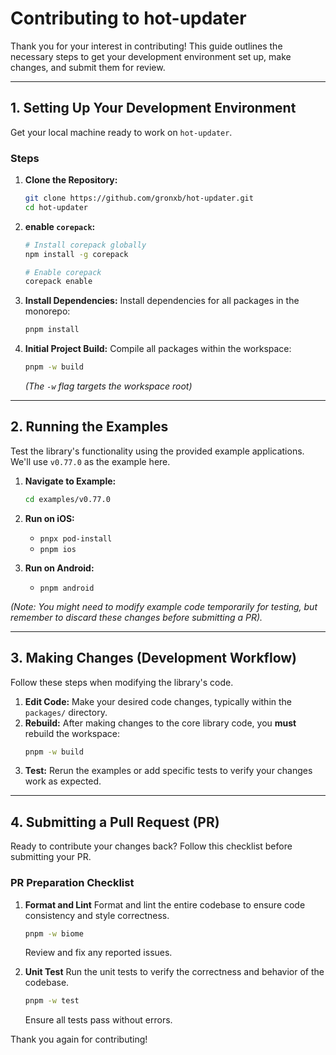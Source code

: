 # Contributing to hot-updater

Thank you for your interest in contributing! This guide outlines the necessary steps to get your development environment set up, make changes, and submit them for review.

---

## 1. Setting Up Your Development Environment

Get your local machine ready to work on `hot-updater`.

### Steps

1.  **Clone the Repository:**
    ```bash
    git clone https://github.com/gronxb/hot-updater.git
    cd hot-updater
    ```

2.  **enable `corepack`:**
    ```bash
    # Install corepack globally
    npm install -g corepack

    # Enable corepack
    corepack enable
    ```

3.  **Install Dependencies:**
    Install dependencies for all packages in the monorepo:
    ```bash
    pnpm install
    ```

4.  **Initial Project Build:**
    Compile all packages within the workspace:
    ```bash
    pnpm -w build
    ```
    *(The `-w` flag targets the workspace root)*

---

## 2. Running the Examples

Test the library's functionality using the provided example applications. We'll use `v0.77.0` as the example here.

1.  **Navigate to Example:**
    ```bash
    cd examples/v0.77.0
    ```

2.  **Run on iOS:**
    *   `pnpx pod-install`
    *   `pnpm ios`

3.  **Run on Android:**
    *   `pnpm android`

*(Note: You might need to modify example code temporarily for testing, but remember to discard these changes before submitting a PR).*

---

## 3. Making Changes (Development Workflow)

Follow these steps when modifying the library's code.

1.  **Edit Code:** Make your desired code changes, typically within the `packages/` directory.
2.  **Rebuild:** After making changes to the core library code, you **must** rebuild the workspace:
    ```bash
    pnpm -w build
    ```
3.  **Test:** Rerun the examples or add specific tests to verify your changes work as expected.

---

## 4. Submitting a Pull Request (PR)

Ready to contribute your changes back? Follow this checklist before submitting your PR.

### PR Preparation Checklist

1. **Format and Lint**
    Format and lint the entire codebase to ensure code consistency and style correctness.
    ```bash
    pnpm -w biome
    ```
    Review and fix any reported issues.

2. **Unit Test**
    Run the unit tests to verify the correctness and behavior of the codebase.
    ```bash
    pnpm -w test
    ```
    Ensure all tests pass without errors.


Thank you again for contributing!
